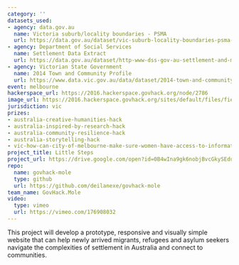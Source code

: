 ```yaml
---
category: ''
datasets_used:
- agency: data.gov.au
  name: Victoria suburb/locality boundaries - PSMA
  url: https://data.gov.au/dataset/vic-suburb-locality-boundaries-psma-administrative-boundaries/resource/76912df7-8954-4b66-b020-b98b5a5a510f
- agency: Department of Social Services
  name: Settlement Data Extract
  url: https://data.gov.au/dataset/http-www-dss-gov-au-settlement-and-multicultural-affairs-programs-policy-settlement-services
- agency: Victorian State Government
  name: 2014 Town and Community Profile
  url: https://www.data.vic.gov.au/data/dataset/2014-town-and-community-profile-for-dandenong-catchment
event: melbourne
hackerspace_url: https://2016.hackerspace.govhack.org/node/2786
image_url: https://2016.hackerspace.govhack.org/sites/default/files/field/image/gov.hack_.mole_.png
jurisdiction: vic
prizes:
- australia-creative-humanities-hack
- australia-inspired-by-research-hack
- australia-community-resilience-hack
- australia-storytelling-hack
- vic-how-can-city-of-melbourne-make-sure-women-have-access-to-information-about-the-services-support-groups-and-mainstream-services-that-are-available-to-them?
project_title: Little Steps
project_url: https://drive.google.com/open?id=0B4wIna9gk6nobjBvcGkySEduS00
repo:
  name: govhack-mole
  type: github
  url: https://github.com/deilanexe/govhack-mole
team_name: GovHack.Mole
video:
  type: vimeo
  url: https://vimeo.com/176908032
---
```


This project will develop a prototype, responsive and visually simple website that can help newly arrived migrants, refugees and asylum seekers navigate the complexities of settlement in Australia and connect to communities.